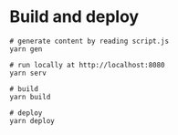 # Build and deploy

```
# generate content by reading script.js
yarn gen

# run locally at http://localhost:8080
yarn serv

# build
yarn build

# deploy
yarn deploy
```
